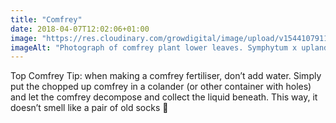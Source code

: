 ```yaml
---
title: "Comfrey"
date: 2018-04-07T12:02:06+01:00
image: "https://res.cloudinary.com/growdigital/image/upload/v1544107911/comfrey-40398318455.jpg"
imageAlt: "Photograph of comfrey plant lower leaves. Symphytum x uplandicum 'Bocking 14', photo by Finchj on Wikimedia Commons"
---
```


Top Comfrey Tip: when making a comfrey fertiliser, don’t add water. Simply put the chopped up comfrey in a colander (or other container with holes) and let the comfrey decompose and collect the liquid beneath. This way, it doesn’t smell like a pair of old socks 🧦
